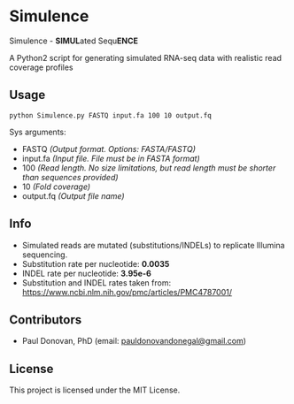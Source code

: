 # Simulence
Simulence - **SIMUL**ated Sequ**ENCE** 

A Python2 script for generating simulated RNA-seq data with realistic read coverage profiles

## Usage
```
python Simulence.py FASTQ input.fa 100 10 output.fq
```
Sys arguments: 
* FASTQ       _(Output format. Options: FASTA/FASTQ)_
* input.fa    _(Input file. File must be in FASTA format)_
* 100         _(Read length. No size limitations, but read length must be shorter than sequences provided)_
* 10          _(Fold coverage)_
* output.fq   _(Output file name)_

## Info
* Simulated reads are mutated (substitutions/INDELs) to replicate Illumina sequencing.
* Substitution rate per nucleotide: **0.0035**
* INDEL rate per nucleotide: **3.95e-6**
* Substitution and INDEL rates taken from: https://www.ncbi.nlm.nih.gov/pmc/articles/PMC4787001/

## Contributors

* Paul Donovan, PhD (email: pauldonovandonegal@gmail.com)

## License

This project is licensed under the MIT License.
